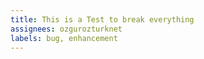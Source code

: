 ```yaml
---
title: This is a Test to break everything
assignees: ozgurozturknet
labels: bug, enhancement
---
```

